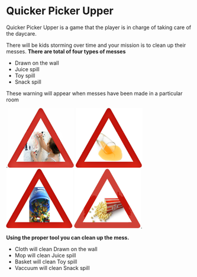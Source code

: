 # Quicker Picker Upper
Quicker Picker Upper is a game that the player is in charge of taking care of the daycare.

There will be kids storming over time and your mission is to clean up their messes.
**There are total of four types of messes**
- Drawn on the wall
- Juice spill
- Toy spill
- Snack spill

These warning will appear when messes have been made in a particular room

.<img src="app/assets/images/drawn.jpg" width="180">
<img src="app/assets/images/juice.png" width="180">
<img src="app/assets/images/toy.png" width="180">
<img src="app/assets/images/snack.png" width="180">.

**Using the proper tool you can clean up the mess.**
- Cloth will clean Drawn on the wall
- Mop will clean Juice spill
- Basket will clean Toy spill
- Vaccuum will clean Snack spill

